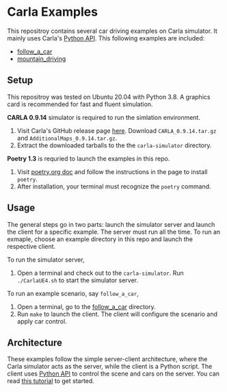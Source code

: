 # Carla Examples

This repositroy contains several car driving examples on Carla
simulator. It mainly uses Carla's [Python
API](https://carla.readthedocs.io/en/latest/python_api/). This
following examples are included:

- [follow_a_car](follow_a_car/README.md)
- [mountain_driving](mountain_driving/README.md)

## Setup

This repositroy was tested on Ubuntu 20.04 with Python 3.8. A graphics
card is recommended for fast and fluent simulation.


**CARLA 0.9.14** simulator is required to run the simlation
environment.

1. Visit Carla's GitHub release page
   [here](https://github.com/carla-simulator/carla/releases). Download
   `CARLA_0.9.14.tar.gz` and `AdditionalMaps_0.9.14.tar.gz`.
2. Extract the downloaded tarballs to the the `carla-simulator`
   directory.

**Poetry 1.3** is requried to launch the examples in this repo.

1. Visit [poetry.org doc](https://python-poetry.org/docs/) and follow
   the instructions in the page to install `poetry`.
2. After installation, your terminal must recognize the `poetry`
   command.

## Usage

The general steps go in two parts: launch the simulator server and
launch the client for a specific example. The server must run all the
time. To run an exmaple, choose an example directory in this repo and
launch the respective client.

To run the simulator server,

1. Open a terminal and check out to the ``carla-simulator``. Run
   `./CarlaUE4.sh` to start the simulator server.

To run an example scenario, say `follow_a_car`,

1. Open a terminal, go to the [follow_a_car](follow_a_car/README.md)
   directory.
3. Run `make` to launch the client. The client will configure the
scenario and apply car control.

## Architecture

These examples follow the simple server-client architecture, where the
Carla simulator acts as the server, while the client is a Python
script. The client uses [Python
API](https://carla.readthedocs.io/en/latest/python_api/) to control
the scene and cars on the server. You can read [this
tutorial](https://carla.readthedocs.io/en/latest/foundations/) to get
started.
